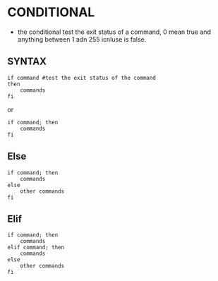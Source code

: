 # CONDITIONAL

- the conditional test the exit status of a command, 0 mean true and anything between 1 adn 255 icnluse is false.

## SYNTAX

```
if command #test the exit status of the command
then
    commands
fi
```

or

```
if command; then
    commands
fi
```

## Else

```
if command; then
    commands
else
    other commands
fi
```

## Elif

```
if command; then
    commands
elif command; then
    commands
else
    other commands
fi
```